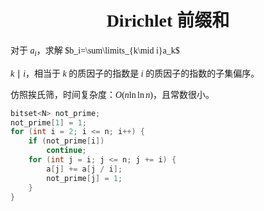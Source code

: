 <style>
 body {
  font-family: "楷体"
}
</style>

<h1><center>Dirichlet 前缀和</center></h1>

对于 $a_i$，求解 $b_i=\sum\limits_{k\mid i}a_k$

$k\mid i$，相当于 $k$ 的质因子的指数是 $i$ 的质因子的指数的子集偏序。

仿照挨氏筛，时间复杂度：$O(n\ln\ln n)$，且常数很小。

```cpp
bitset<N> not_prime;
not_prime[1] = 1;
for (int i = 2; i <= n; i++) {
    if (not_prime[i])
        continue;
    for (int j = i; j <= n; j += i) {
        a[j] += a[j / i];
        not_prime[j] = 1;
    }
}
```